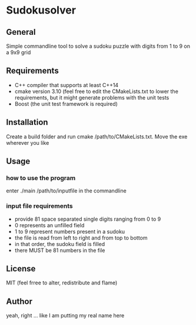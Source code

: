 # Sudokusolver
## General
Simple commandline tool to solve a sudoku puzzle with digits from 1 to 9 on a 9x9 grid
## Requirements
- C++ compiler that supports at least C++14
- cmake version 3.10 (feel free to edit the CMakeLists.txt to lower the requirements, but
it might generate problems with the unit tests
- Boost (the unit test framework is required)
## Installation
Create a build folder and run cmake /path/to/CMakeLists.txt. Move the exe wherever you like
## Usage
### how to use the program
enter
./main /path/to/inputfile
in the commandline
### input file requirements
- provide 81 space separated single digits ranging from 0 to 9
- 0 represents an unfilled field
- 1 to 9 represent numbers present in a sudoku
- the file is read from left to right and from top to bottom
- in that order, the sudoku field is filled
- there MUST be 81 numbers in the file

## License
MIT (feel frree to alter, redistribute and flame)
## Author
yeah, right ... like I am putting my real name here
